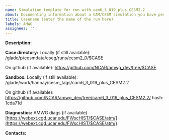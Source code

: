 ```yaml
---
name: Simulation template for run with cam6_3_019_plus_CESM2.2
about: Documenting information about a CAM/CESM simulation you have performed
title: Casename (enter the name of the run here)
labels: AMWG
assignees: ''
---
```


**Description:**

**Case directory:**
Locally (if still available):
/glade/p/cesmdata/cseg/runs/cesm2_0/$CASE

On github (if available):
https://github.com/NCAR/amwg_dev/tree/$CASE

**Sandbox:**
Locally (if still available):
/glade/work/hannay/cesm_tags/cam6_3_019_plus_CESM2.2

On github (if available):
https://github.com/NCAR/amwg_dev/tree/cam6_3_019_plus_CESM2.2/
hash: 1cda71d

**Diagnostics:**
AMWG diags (if available)
[https://webext.cgd.ucar.edu/FWscHIST/$CASE/atm/](https://webext.cgd.ucar.edu/FWscHIST/$CASE/atm/)

**Contacts:**

